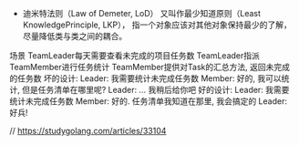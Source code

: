 - 迪米特法则（Law of Demeter, LoD）
又叫作最少知道原则（Least KnowledgePrinciple, LKP），
指一个对象应该对其他对象保持最少的了解，尽量降低类与类之间的耦合。

场景
    TeamLeader每天需要查看未完成的项目任务数
    TeamLeader指派TeamMember进行任务统计
    TeamMember提供对Task的汇总方法, 返回未完成的任务数
坏的设计:
    Leader: 我需要统计未完成任务数
    Member: 好的, 我可以统计, 但是任务清单在哪里呢?
    Leader: ... 我稍后给你吧
好的设计:
    Leader: 我需要统计未完成任务数
    Member: 好的. 任务清单我知道在那里, 我会搞定的
    Leader: 好兵!



// https://studygolang.com/articles/33104